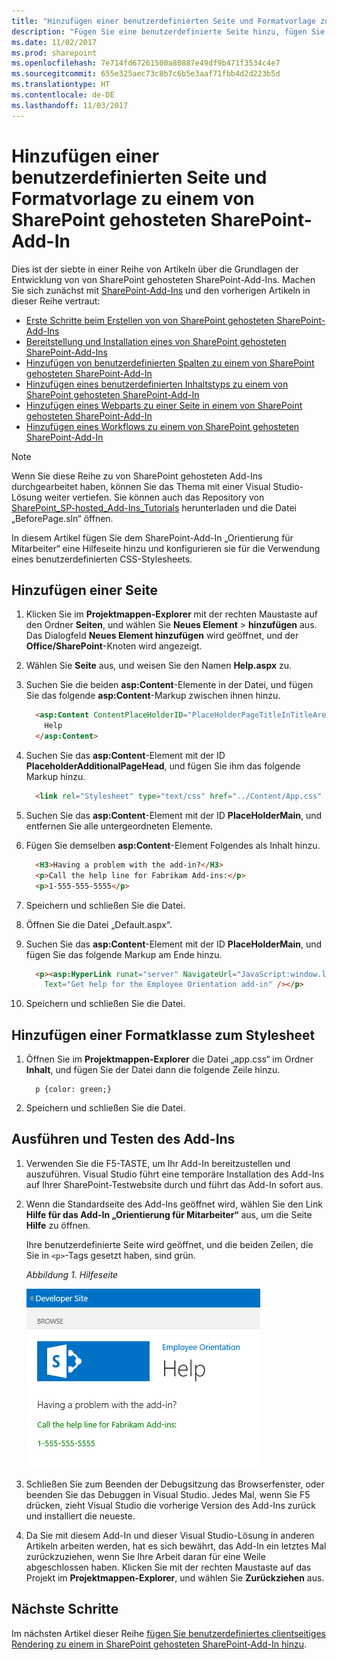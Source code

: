 ```yaml
---
title: "Hinzufügen einer benutzerdefinierten Seite und Formatvorlage zu einem von SharePoint gehosteten SharePoint-Add-In"
description: "Fügen Sie eine benutzerdefinierte Seite hinzu, fügen Sie eine Formatklasse zu einem Stylesheet hinzu, führen Sie das Add-In aus und testen Sie es."
ms.date: 11/02/2017
ms.prod: sharepoint
ms.openlocfilehash: 7e714fd67261500a80887e49df9b471f3534c4e7
ms.sourcegitcommit: 655e325aec73c8b7c6b5e3aaf71fbb4d2d223b5d
ms.translationtype: HT
ms.contentlocale: de-DE
ms.lasthandoff: 11/03/2017
---
```

# <a name="add-a-custom-page-and-style-to-a-sharepoint-hosted-sharepoint-add-in"></a>Hinzufügen einer benutzerdefinierten Seite und Formatvorlage zu einem von SharePoint gehosteten SharePoint-Add-In

Dies ist der siebte in einer Reihe von Artikeln über die Grundlagen der Entwicklung von von SharePoint gehosteten SharePoint-Add-Ins. Machen Sie sich zunächst mit [SharePoint-Add-Ins](sharepoint-add-ins.md) und den vorherigen Artikeln in dieser Reihe vertraut:

-  [Erste Schritte beim Erstellen von von SharePoint gehosteten SharePoint-Add-Ins](get-started-creating-sharepoint-hosted-sharepoint-add-ins.md)
-  [Bereitstellung und Installation eines von SharePoint gehosteten SharePoint-Add-Ins](deploy-and-install-a-sharepoint-hosted-sharepoint-add-in.md)
-  [Hinzufügen von benutzerdefinierten Spalten zu einem von SharePoint gehosteten SharePoint-Add-In](add-custom-columns-to-a-sharepoint-hosted-sharepoint-add-in.md)
-  [Hinzufügen eines benutzerdefinierten Inhaltstyps zu einem von SharePoint gehosteten SharePoint-Add-In](add-a-custom-content-type-to-a-sharepoint-hosted-sharepoint-add-in.md)
-  [Hinzufügen eines Webparts zu einer Seite in einem von SharePoint gehosteten SharePoint-Add-In](add-a-web-part-to-a-page-in-a-sharepoint-hosted-sharepoint-add-in.md)
-  [Hinzufügen eines Workflows zu einem von SharePoint gehosteten SharePoint-Add-In](add-a-workflow-to-a-sharepoint-hosted-sharepoint-add-in.md)
    
> [!NOTE]
> Wenn Sie diese Reihe zu von SharePoint gehosteten Add-Ins durchgearbeitet haben, können Sie das Thema mit einer Visual Studio-Lösung weiter vertiefen. Sie können auch das Repository von [SharePoint_SP-hosted_Add-Ins_Tutorials](https://github.com/OfficeDev/SharePoint_SP-hosted_Add-Ins_Tutorials) herunterladen und die Datei „BeforePage.sln“ öffnen.

In diesem Artikel fügen Sie dem SharePoint-Add-In „Orientierung für Mitarbeiter“ eine Hilfeseite hinzu und konfigurieren sie für die Verwendung eines benutzerdefinierten CSS-Stylesheets. 

## <a name="add-a-page"></a>Hinzufügen einer Seite

1. Klicken Sie im **Projektmappen-Explorer** mit der rechten Maustaste auf den Ordner **Seiten**, und wählen Sie **Neues Element** > **hinzufügen** aus. Das Dialogfeld **Neues Element hinzufügen** wird geöffnet, und der **Office/SharePoint**-Knoten wird angezeigt.

2. Wählen Sie **Seite** aus, und weisen Sie den Namen **Help.aspx** zu. 

3. Suchen Sie die beiden **asp:Content**-Elemente in der Datei, und fügen Sie das folgende **asp:Content**-Markup zwischen ihnen hinzu.
    
    ```HTML
      <asp:Content ContentPlaceHolderID="PlaceHolderPageTitleInTitleArea" runat="server">
        Help
      </asp:Content> 
    ```

4. Suchen Sie das **asp:Content**-Element mit der ID **PlaceholderAdditionalPageHead**, und fügen Sie ihm das folgende Markup hinzu.
    
    ```HTML
      <link rel="Stylesheet" type="text/css" href="../Content/App.css" />
    ```

5. Suchen Sie das **asp:Content**-Element mit der ID **PlaceHolderMain**, und entfernen Sie alle untergeordneten Elemente.

6. Fügen Sie demselben **asp:Content**-Element Folgendes als Inhalt hinzu.
    
    ```HTML
      <H3>Having a problem with the add-in?</H3>
      <p>Call the help line for Fabrikam Add-ins:</p>
      <p>1-555-555-5555</p>
    ```

7. Speichern und schließen Sie die Datei.

8. Öffnen Sie die Datei „Default.aspx“.

9. Suchen Sie das **asp:Content**-Element mit der ID **PlaceHolderMain**, und fügen Sie das folgende Markup am Ende hinzu. 
    
    ```HTML
      <p><asp:HyperLink runat="server" NavigateUrl="JavaScript:window.location = _spPageContextInfo.webAbsoluteUrl + '/Pages/Help.aspx';" 
        Text="Get help for the Employee Orientation add-in" /></p>
    ```

10. Speichern und schließen Sie die Datei.

## <a name="add-a-style-class-to-the-stylesheet"></a>Hinzufügen einer Formatklasse zum Stylesheet

1. Öffnen Sie im **Projektmappen-Explorer** die Datei „app.css“ im Ordner **Inhalt**, und fügen Sie der Datei dann die folgende Zeile hinzu.
    
    ```
      p {color: green;}
    ```

2. Speichern und schließen Sie die Datei.

## <a name="run-and-test-the-add-in"></a>Ausführen und Testen des Add-Ins

1. Verwenden Sie die F5-TASTE, um Ihr Add-In bereitzustellen und auszuführen. Visual Studio führt eine temporäre Installation des Add-Ins auf Ihrer SharePoint-Testwebsite durch und führt das Add-In sofort aus. 

2. Wenn die Standardseite des Add-Ins geöffnet wird, wählen Sie den Link **Hilfe für das Add-In „Orientierung für Mitarbeiter“** aus, um die Seite **Hilfe** zu öffnen.
    
   Ihre benutzerdefinierte Seite wird geöffnet, und die beiden Zeilen, die Sie in `<p>`-Tags gesetzt haben, sind grün.

   *Abbildung 1. Hilfeseite*

   ![Eine SharePoint-Seite mit dem Titel „Hilfe“. Sie enthält eine Kopfzeile in Schwarz, gefolgt von zwei Textzeilen in Grün.](../images/2df51ab0-5b24-4a37-8b6a-6e95dbb1aeaa.PNG)

3. Schließen Sie zum Beenden der Debugsitzung das Browserfenster, oder beenden Sie das Debuggen in Visual Studio. Jedes Mal, wenn Sie F5 drücken, zieht Visual Studio die vorherige Version des Add-Ins zurück und installiert die neueste.

4. Da Sie mit diesem Add-In und dieser Visual Studio-Lösung in anderen Artikeln arbeiten werden, hat es sich bewährt, das Add-In ein letztes Mal zurückzuziehen, wenn Sie Ihre Arbeit daran für eine Weile abgeschlossen haben. Klicken Sie mit der rechten Maustaste auf das Projekt im **Projektmappen-Explorer**, und wählen Sie **Zurückziehen** aus.

## <a name="next-steps"></a>Nächste Schritte
<a name="Nextsteps"> </a>

Im nächsten Artikel dieser Reihe [fügen Sie benutzerdefiniertes clientseitiges Rendering zu einem in SharePoint gehosteten SharePoint-Add-In hinzu](add-custom-client-side-rendering-to-a-sharepoint-hosted-sharepoint-add-in.md).
 

 

